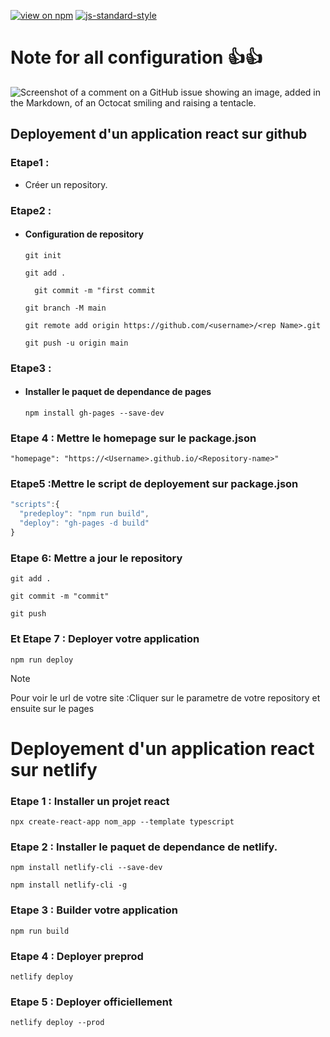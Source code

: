 [![view on npm](https://badgen.net/npm/v/command-line-args)](https://www.npmjs.org/package/command-line-args)
[![js-standard-style](https://img.shields.io/badge/code%20style-standard-brightgreen.svg)](https://github.com/feross/standard)

# Note for all configuration :+1::+1:

![Screenshot of a comment on a GitHub issue showing an image, added in the Markdown, of an Octocat smiling and raising a tentacle.](https://myoctocat.com/assets/images/base-octocat.svg)

## Deployement d'un application react sur github

### Etape1 :

- Créer un repository.

### Etape2 :

- #### Configuration de repository

  ```
  git init
  ```

  ```
  git add .
  ```

  ```
    git commit -m "first commit
  ```

  ```
  git branch -M main
  ```

  ```
  git remote add origin https://github.com/<username>/<rep Name>.git
  ```

  ```
  git push -u origin main
  ```

### Etape3 :

- #### Installer le paquet de dependance de pages

  ```
  npm install gh-pages --save-dev
  ```

### Etape 4 : Mettre le homepage sur le package.json

```
"homepage": "https://<Username>.github.io/<Repository-name>"
```

### Etape5 :Mettre le script de deployement sur package.json

```js
"scripts":{
  "predeploy": "npm run build",
  "deploy": "gh-pages -d build"
}
```

### Etape 6: Mettre a jour le repository

```
git add .
```

```
git commit -m "commit"
```

```
git push
```

### Et Etape 7 : Deployer votre application

```
npm run deploy
```

> [!NOTE]
> Pour voir le url de votre site :Cliquer sur le parametre de votre repository et ensuite sur le pages

# Deployement d'un application react sur netlify

### Etape 1 : Installer un projet react

```
npx create-react-app nom_app --template typescript
```

### Etape 2 : Installer le paquet de dependance de netlify.

```
npm install netlify-cli --save-dev
```

```
npm install netlify-cli -g
```

### Etape 3 : Builder votre application

```
npm run build
```

### Etape 4 : Deployer preprod

```
netlify deploy
```

### Etape 5 : Deployer officiellement

```
netlify deploy --prod
```
